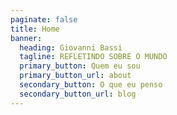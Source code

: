 ```yaml
---
paginate: false
title: Home
banner:
  heading: Giovanni Bassi
  tagline: REFLETINDO SOBRE O MUNDO
  primary_button: Quem eu sou
  primary_button_url: about
  secondary_button: O que eu penso
  secondary_button_url: blog
---
```

